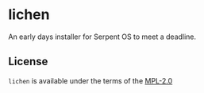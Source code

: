 # lichen

An early days installer for Serpent OS to meet a deadline.

## License

`lichen` is available under the terms of the [MPL-2.0](https://spdx.org/licenses/MPL-2.0.html)